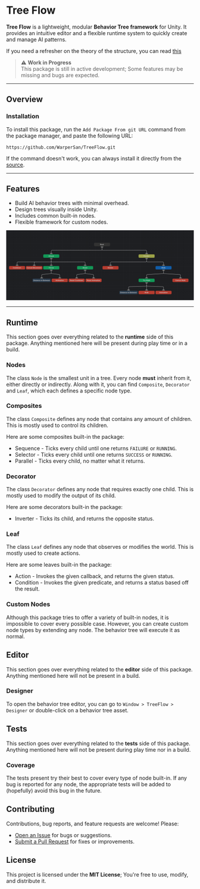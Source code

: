 # Tree Flow

**Tree Flow** is a lightweight, modular **Behavior Tree framework** for Unity. 
It provides an intuitive editor and a flexible runtime system to quickly create and manage AI patterns.

If you need a refresher on the theory of the structure, you can read [this](https://en.wikipedia.org/wiki/Behavior_tree_(artificial_intelligence,_robotics_and_control))

> :warning: **Work in Progress**<br>
> This package is still in active development; Some features may be missing and bugs are expected.

---

## Overview
### Installation
To install this package, run the `Add Package From git URL` command from the package manager, and paste the following URL:

```
https://github.com/WarperSan/TreeFlow.git
```

If the command doesn't work, you can always install it directly from the [source](https://github.com/WarperSan/TreeFlow/releases).

---

## Features
- Build AI behavior trees with minimal overhead.
- Design trees visually inside Unity.
- Includes common built-in nodes.
- Flexible framework for custom nodes.

![Tree Showcase](Documentation/Images/tree-showcase.png)

---

## Runtime
This section goes over everything related to the **runtime** side of this package. Anything mentioned here will be present during play time or in a build.

### Nodes
The class `Node` is the smallest unit in a tree. Every node **must** inherit from it, either directly or indirectly. Along with it, you can find `Composite`, `Decorator` and `Leaf`, which each defines a specific node type.

### Composites
The class `Composite` defines any node that contains any amount of children. This is mostly used to control its children.

Here are some composites built-in the package:
- Sequence - Ticks every child until one returns `FAILURE` or `RUNNING`.
- Selector - Ticks every child until one returns `SUCCESS` or `RUNNING`.
- Parallel - Ticks every child, no matter what it returns.

### Decorator
The class `Decorator` defines any node that requires exactly one child. This is mostly used to modify the output of its child.

Here are some decorators built-in the package:
- Inverter - Ticks its child, and returns the opposite status.

### Leaf
The class `Leaf` defines any node that observes or modifies the world. This is mostly used to create actions. 

Here are some leaves built-in the package:
- Action - Invokes the given callback, and returns the given status.
- Condition - Invokes the given predicate, and returns a status based off the result.

### Custom Nodes
Although this package tries to offer a variety of built-in nodes, it is impossible to cover every possible case. However, you can create custom node types by extending any node. The behavior tree will execute it as normal.

## Editor
This section goes over everything related to the **editor** side of this package. Anything mentioned here will not be present in a build. 

### Designer
To open the behavior tree editor, you can go to `Window > TreeFlow > Designer` or double-click on a behavior tree asset.

## Tests
This section goes over everything related to the **tests** side of this package. Anything mentioned here will not be present during play time nor in a build.

### Coverage
The tests present try their best to cover every type of node built-in. If any bug is reported for any node, the appropriate tests will be added to (hopefully) avoid this bug in the future.

## Contributing
Contributions, bug reports, and feature requests are welcome! Please:

- [Open an Issue](https://github.com/WarperSan/TreeFlow/issues) for bugs or suggestions.
- [Submit a Pull Request](https://github.com/WarperSan/TreeFlow/pulls) for fixes or improvements.

## License
This project is licensed under the **MIT License**; You're free to use, modify, and distribute it.
